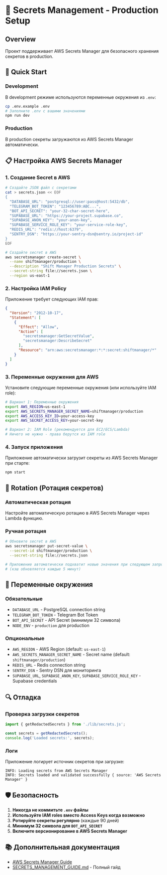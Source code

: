 # 🔐 Secrets Management - Production Setup

## Overview

Проект поддерживает AWS Secrets Manager для безопасного хранения секретов в production.

## 🚀 Quick Start

### Development

В development режиме используются переменные окружения из `.env`:

```bash
cp .env.example .env
# Заполните .env с вашими значениями
npm run dev
```

### Production

В production секреты загружаются из AWS Secrets Manager автоматически.

## 📋 Настройка AWS Secrets Manager

### 1. Создание Secret в AWS

```bash
# Создайте JSON файл с секретами
cat > secrets.json << EOF
{
  "DATABASE_URL": "postgresql://user:pass@host:5432/db",
  "TELEGRAM_BOT_TOKEN": "123456789:ABC...",
  "BOT_API_SECRET": "your-32-char-secret-here",
  "SUPABASE_URL": "https://your-project.supabase.co",
  "SUPABASE_ANON_KEY": "your-anon-key",
  "SUPABASE_SERVICE_ROLE_KEY": "your-service-role-key",
  "REDIS_URL": "redis://host:6379",
  "SENTRY_DSN": "https://your-sentry-dsn@sentry.io/project-id"
}
EOF

# Создайте secret в AWS
aws secretsmanager create-secret \
  --name shiftmanager/production \
  --description "Shift Manager Production Secrets" \
  --secret-string file://secrets.json \
  --region us-east-1
```

### 2. Настройка IAM Policy

Приложение требует следующих IAM прав:

```json
{
  "Version": "2012-10-17",
  "Statement": [
    {
      "Effect": "Allow",
      "Action": [
        "secretsmanager:GetSecretValue",
        "secretsmanager:DescribeSecret"
      ],
      "Resource": "arn:aws:secretsmanager:*:*:secret:shiftmanager/*"
    }
  ]
}
```

### 3. Переменные окружения для AWS

Установите следующие переменные окружения (или используйте IAM role):

```bash
# Вариант 1: Переменные окружения
export AWS_REGION=us-east-1
export AWS_SECRETS_MANAGER_SECRET_NAME=shiftmanager/production
export AWS_ACCESS_KEY_ID=your-access-key
export AWS_SECRET_ACCESS_KEY=your-secret-key

# Вариант 2: IAM Role (рекомендуется для EC2/ECS/Lambda)
# Ничего не нужно - права берутся из IAM role
```

### 4. Запуск приложения

Приложение автоматически загрузит секреты из AWS Secrets Manager при старте:

```bash
npm start
```

## 🔄 Rotation (Ротация секретов)

### Автоматическая ротация

Настройте автоматическую ротацию в AWS Secrets Manager через Lambda функцию.

### Ручная ротация

```bash
# Обновите secret в AWS
aws secretsmanager put-secret-value \
  --secret-id shiftmanager/production \
  --secret-string file://secrets.json

# Приложение автоматически подхватит новые значения при следующем запросе
# (кэш обновляется каждые 5 минут)
```

## 📝 Переменные окружения

### Обязательные

- `DATABASE_URL` - PostgreSQL connection string
- `TELEGRAM_BOT_TOKEN` - Telegram Bot Token
- `BOT_API_SECRET` - API Secret (минимум 32 символа)
- `NODE_ENV` - `production` для production

### Опциональные

- `AWS_REGION` - AWS Region (default: `us-east-1`)
- `AWS_SECRETS_MANAGER_SECRET_NAME` - Secret name (default: `shiftmanager/production`)
- `REDIS_URL` - Redis connection string
- `SENTRY_DSN` - Sentry DSN для мониторинга
- `SUPABASE_URL`, `SUPABASE_ANON_KEY`, `SUPABASE_SERVICE_ROLE_KEY` - Supabase credentials

## 🔍 Отладка

### Проверка загрузки секретов

```typescript
import { getRedactedSecrets } from './lib/secrets.js';

const secrets = getRedactedSecrets();
console.log('Loaded secrets:', secrets);
```

### Логи

Приложение логирует источник секретов при загрузке:

```
INFO: Loading secrets from AWS Secrets Manager
INFO: Secrets loaded and validated successfully { source: 'AWS Secrets Manager' }
```

## 🛡️ Безопасность

1. **Никогда не коммитьте `.env` файлы**
2. **Используйте IAM roles вместо Access Keys когда возможно**
3. **Ротируйте секреты регулярно** (каждые 90 дней)
4. **Минимум 32 символа для `BOT_API_SECRET`**
5. **Включите версионирование в AWS Secrets Manager**

## 📚 Дополнительная документация

- [AWS Secrets Manager Guide](https://docs.aws.amazon.com/secretsmanager/)
- [SECRETS_MANAGEMENT_GUIDE.md](../SECRETS_MANAGEMENT_GUIDE.md) - Полный гайд

